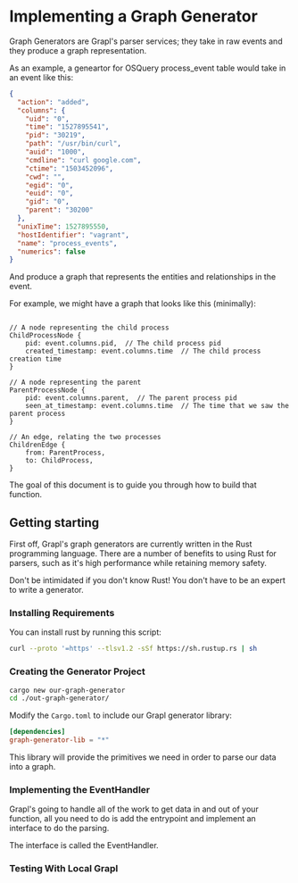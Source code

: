 # Implementing a Graph Generator

Graph Generators are Grapl's parser services; they take in raw events and they
produce a graph representation.

As an example, a geneartor for OSQuery process_event table would take in an
event like this:

```json
{
  "action": "added",
  "columns": {
    "uid": "0",
    "time": "1527895541",
    "pid": "30219",
    "path": "/usr/bin/curl",
    "auid": "1000",
    "cmdline": "curl google.com",
    "ctime": "1503452096",
    "cwd": "",
    "egid": "0",
    "euid": "0",
    "gid": "0",
    "parent": "30200"
  },
  "unixTime": 1527895550,
  "hostIdentifier": "vagrant",
  "name": "process_events",
  "numerics": false
}
```

And produce a graph that represents the entities and relationships in the event.

For example, we might have a graph that looks like this (minimally):

```

// A node representing the child process
ChildProcessNode {
    pid: event.columns.pid,  // The child process pid
    created_timestamp: event.columns.time  // The child process creation time
}

// A node representing the parent
ParentProcessNode {
    pid: event.columns.parent,  // The parent process pid
    seen_at_timestamp: event.columns.time  // The time that we saw the parent process
}

// An edge, relating the two processes
ChildrenEdge {
    from: ParentProcess,
    to: ChildProcess,
}

```

The goal of this document is to guide you through how to build that function.

## Getting starting

First off, Grapl's graph generators are currently written in the Rust
programming language. There are a number of benefits to using Rust for parsers,
such as it's high performance while retaining memory safety.

Don't be intimidated if you don't know Rust! You don't have to be an expert to
write a generator.

### Installing Requirements

You can install rust by running this script:

```bash
curl --proto '=https' --tlsv1.2 -sSf https://sh.rustup.rs | sh
```

### Creating the Generator Project

```bash
cargo new our-graph-generator
cd ./out-graph-generator/
```

Modify the `Cargo.toml` to include our Grapl generator library:

```toml
[dependencies]
graph-generator-lib = "*"
```

This library will provide the primitives we need in order to parse our data into
a graph.

### Implementing the EventHandler

Grapl's going to handle all of the work to get data in and out of your function,
all you need to do is add the entrypoint and implement an interface to do the
parsing.

The interface is called the EventHandler.

### Testing With Local Grapl
